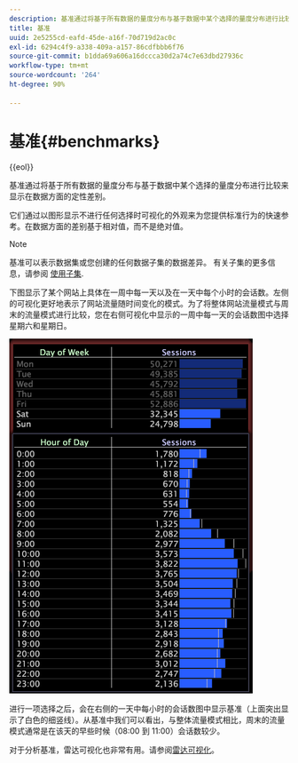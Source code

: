 ```yaml
---
description: 基准通过将基于所有数据的量度分布与基于数据中某个选择的量度分布进行比较来显示在数据方面的定性差别。
title: 基准
uuid: 2e5255cd-eafd-45de-a16f-70d719d2ac0c
exl-id: 6294c4f9-a338-409a-a157-86cdfbbb6f76
source-git-commit: b1dda69a606a16dccca30d2a74c7e63dbd27936c
workflow-type: tm+mt
source-wordcount: '264'
ht-degree: 90%

---
```


# 基准{#benchmarks}

{{eol}}

基准通过将基于所有数据的量度分布与基于数据中某个选择的量度分布进行比较来显示在数据方面的定性差别。

它们通过以图形显示不进行任何选择时可视化的外观来为您提供标准行为的快速参考。在数据方面的差别基于相对值，而不是绝对值。

>[!NOTE]
>
>基准可以表示数据集或您创建的任何数据子集的数据差异。 有关子集的更多信息，请参阅 [使用子集](../../../home/c-get-started/c-vis/c-wk-subsets/c-wk-subsets.md#concept-43809322b6374d5cb2536630a13e943b).

下图显示了某个网站上具体在一周中每一天以及在一天中每个小时的会话数。左侧的可视化更好地表示了网站流量随时间变化的模式。为了将整体网站流量模式与周末的流量模式进行比较，您在右侧可视化中显示的一周中每一天的会话数图中选择星期六和星期日。

![](assets/wsp_Custom_Benchmarks-Selection.png)

进行一项选择之后，会在右侧的一天中每小时的会话数图中显示基准（上面突出显示了白色的细竖线）。从基准中我们可以看出，与整体流量模式相比，周末的流量模式通常是在该天的早些时候（08:00 到 11:00）会话数较少。

对于分析基准，雷达可视化也非常有用。请参阅[雷达可视化](../../../home/c-get-started/c-analysis-vis/t-radar-vis.md#task-aeb2531e11ca48b597d5b0d704964dc8)。
